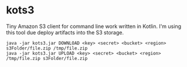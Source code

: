 # kots3
Tiny Amazon S3 client for command line work written in Kotlin.
I'm using this tool due deploy artifacts into the S3 storage.

    java -jar kots3.jar DOWNLOAD <key> <secret> <bucket> <region> s3Folder/file.zip /tmp/file.zip
    java -jar kots3.jar UPLOAD <key> <secret> <bucket> <region> /tmp/file.zip s3Folder/file.zip
